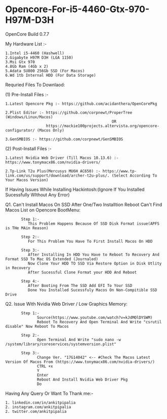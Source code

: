 # Opencore-For-i5-4460-Gtx-970-H97M-D3H

OpenCore Build 0.7.7


My Hardware List :-
  
    1.Intel i5-4460 (Hashwell)
    2.Gigabyte H97M D3H (LGA 1150)
    3.Msi Gtx 970
    4.8Gb Ram (4Gb x 2)
    5.Adata SU800 256Gb SSD (For Macos)
    6.Wd 1tb Internal HDD (For Data Storage)


Requried Files To Downlaod:

 (1) Pre-Install Files :-
 
 
    1.Latest Opencore Pkg :- https://github.com/acidanthera/OpenCorePkg
    
    2.Plist Editor :- https://github.com/corpnewt/ProperTree (Windows/Linux/Macos)
                                                   OR 
                      https://mackie100projects.altervista.org/opencore-configurator/ (Macos Only)
                      
    3.GenSMBIOS :- https://github.com/corpnewt/GenSMBIOS
    
    
    
 (2) Post-Install Files :-
 
    1.Latest Nvidia Web Driver (Till Macos 10.13.6) :- https://www.tonymacx86.com/nvidia-drivers/
    
    2.Tp-Link T2u Plus(Mercusys MU6H AC650) :- https://www.tp-link.com/us/support/download/archer-t2u-plus/. (Select According To Your Macos Version)
    
    
    
    
If Having Issues While Installing Hackintosh:(Ignore If You Installed Sucessfully WIthout Any Error)
  
  Q1. Can't Install Macos On SSD After One/Two Installtion Reboot Can't Find Macos List on Opencore BootMenu:
           
           Step 1:-
              This Problem Happens Because Of SSD Disk Format issue(APFS is THe MAin Reason)
           
           Step 2:-
              For This Problem You Have To First Install Macos On HDD 
           
           Step 3:-
              After Installing In HDD You Have to Reboot To Recovery And Format SSD To Mac OS Extended (Journaled)
              Now Clone Your HDD TO SSD Via Restore Option in Disk Utlity in Recovery
              After Sucessful Clone Format your HDD And Reboot
           
           Step 4:-
              After Booting From The SSD Add EFI To Your SSD
              Done You Installed Sucessfuly Macos On Non-Compitible SSD Drive 
              
              
              
  Q2. Issue With Nvidia Web Driver / Low Graphics Memory:
            
           Step 1:-
                  Source(https://www.youtube.com/watch?v=kJdMOlDYSWM)
                  Reboot To Recovery And Open Terminal And Write "csrutil disable" Now Reboot To Macos
                  
           Step 2:-
                  Open Terminal And Write "sudo nano -w /system/library/coreservices/systemversion.plist"
                  
           Step 3:-
                  Change Ver. "17G14042" <-- #Check The Macos Latest Version Of Macos From (https://www.tonymacx86.com/nvidia-drivers/)
                  CTRL +x
                  Y
                  Enter
                  Reboot And Install Nvidia Web Driver Pkg
                  Do
                  
                  



Having Any Query Or Want To Thank me:-
    
    1. linkedin.com/in/ankitpipalia
    2. instagram.com/ankitpipalia
    2. twitter.com/ankitpipalia
    

